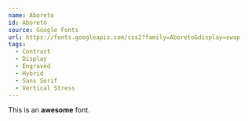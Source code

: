 ```yaml
---
name: Aboreto
id: Aboreto
source: Google Fonts
url: https://fonts.googleapis.com/css2?family=Aboreto&display=swap
tags:
  - Contrast
  - Display
  - Engraved
  - Hybrid
  - Sans Serif
  - Vertical Stress
---
```


This is an **awesome** font.
